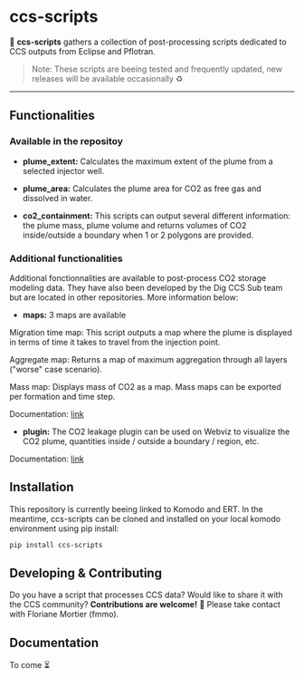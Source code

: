 # ccs-scripts

:scroll: **ccs-scripts** gathers a collection of post-processing scripts dedicated to CCS outputs from Eclipse and Pflotran.

>Note: These scripts are beeing tested and frequently updated, new releases will be available occasionally :recycle:


---
## Functionalities

### Available in the repositoy

- **plume_extent:** Calculates the maximum extent of the plume from a selected injector well. 

- **plume_area:** Calculates the plume area for CO2 as free gas and dissolved in water.

- **co2_containment:** This scripts can output several different information: the plume mass, plume volume and returns volumes of CO2 inside/outside a boundary when 1 or 2 polygons are provided. 

### Additional functionalities
Additional fonctionnalities are available to post-process CO2 storage modeling data. They have also been developed by the Dig CCS Sub team but are located in other repositories. More information below: 

- **maps:** 3 maps are available

Migration time map: This script outputs a map where the plume is displayed in terms of time it takes to travel from the injection point. 

Aggregate map: Returns a map of maximum aggregation through all layers ("worse" case scenario).

Mass map: Displays mass of CO2 as a map. Mass maps can be exported per formation and time step. 

Documentation: [link](https://fmu-docs.equinor.com/docs/ert/reference/configuration/forward_model.html#GRID3D_MIGRATION_TIME)

- **plugin:** The CO2 leakage plugin can be used on Webviz to visualize the CO2 plume, quantities inside / outside a boundary / region, etc. 

Documentation: [link](https://equinor.github.io/webviz-subsurface/#/webviz-subsurface?id=co2leakage)



## Installation 

This repository is currently beeing linked to Komodo and ERT. In the meantime, ccs-scripts can be cloned and installed on your local komodo environment using pip install:

```sh
pip install ccs-scripts
```

## Developing & Contributing

Do you have a script that processes CCS data? Would like to share it with the CCS community? **Contributions are welcome!** :star_struck: Please take contact with Floriane Mortier (fmmo).

## Documentation

To come :hourglass_flowing_sand:	
